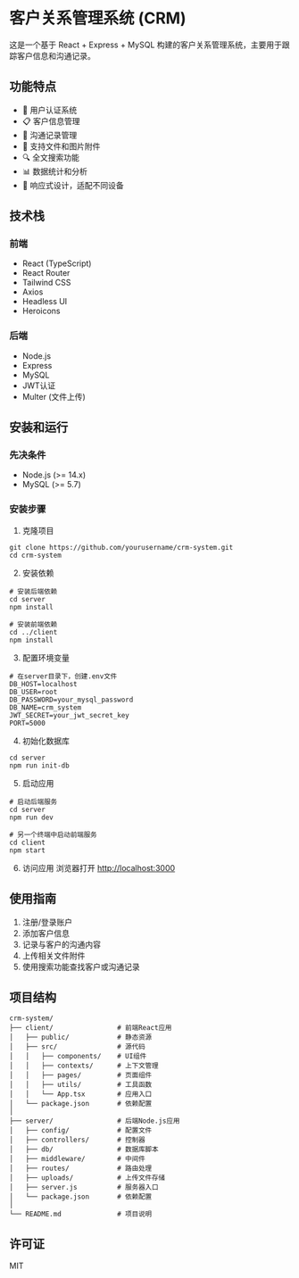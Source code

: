 # 客户关系管理系统 (CRM)

这是一个基于 React + Express + MySQL 构建的客户关系管理系统，主要用于跟踪客户信息和沟通记录。

## 功能特点

- 🔐 用户认证系统
- 📋 客户信息管理
- 📝 沟通记录管理
- 📎 支持文件和图片附件
- 🔍 全文搜索功能
- 📊 数据统计和分析
- 📱 响应式设计，适配不同设备

## 技术栈

### 前端
- React (TypeScript)
- React Router
- Tailwind CSS
- Axios
- Headless UI
- Heroicons

### 后端
- Node.js
- Express
- MySQL
- JWT认证
- Multer (文件上传)

## 安装和运行

### 先决条件
- Node.js (>= 14.x)
- MySQL (>= 5.7)

### 安装步骤

1. 克隆项目
```
git clone https://github.com/yourusername/crm-system.git
cd crm-system
```

2. 安装依赖
```
# 安装后端依赖
cd server
npm install

# 安装前端依赖
cd ../client
npm install
```

3. 配置环境变量
```
# 在server目录下，创建.env文件
DB_HOST=localhost
DB_USER=root
DB_PASSWORD=your_mysql_password
DB_NAME=crm_system
JWT_SECRET=your_jwt_secret_key
PORT=5000
```

4. 初始化数据库
```
cd server
npm run init-db
```

5. 启动应用
```
# 启动后端服务
cd server
npm run dev

# 另一个终端中启动前端服务
cd client
npm start
```

6. 访问应用
浏览器打开 [http://localhost:3000](http://localhost:3000)

## 使用指南

1. 注册/登录账户
2. 添加客户信息
3. 记录与客户的沟通内容
4. 上传相关文件附件
5. 使用搜索功能查找客户或沟通记录

## 项目结构

```
crm-system/
├── client/                # 前端React应用
│   ├── public/            # 静态资源
│   ├── src/               # 源代码
│   │   ├── components/    # UI组件
│   │   ├── contexts/      # 上下文管理
│   │   ├── pages/         # 页面组件
│   │   ├── utils/         # 工具函数
│   │   └── App.tsx        # 应用入口
│   └── package.json       # 依赖配置
│
├── server/                # 后端Node.js应用
│   ├── config/            # 配置文件
│   ├── controllers/       # 控制器
│   ├── db/                # 数据库脚本
│   ├── middleware/        # 中间件
│   ├── routes/            # 路由处理
│   ├── uploads/           # 上传文件存储
│   ├── server.js          # 服务器入口
│   └── package.json       # 依赖配置
│
└── README.md              # 项目说明
```

## 许可证

MIT 